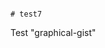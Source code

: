                                                                                                                                                                                                                                                                                                                                        # test7
Test "graphical-gist"